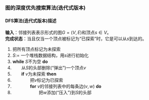 ### 图的深度优先搜索算法(迭代式版本)

#### DFS算法(迭代式版本)描述

**输入**：邻接列表表示形式的图$G=(V,E)$和顶点$s \in V$。  
**完成状态**：当且仅当一个顶点被标记为“已探索”时，它是可以从$s$到达的。  

1. 把所有顶点标记为未探索
2. $S :=$ 一个堆栈数据结构，用$s$进行初始化
3. **while** $S$不为空 **do**
4. 　　从$S$的头部删除(“弹出”)一个顶点$v$
5. 　　**if** $v$为未探索 **then**
6. 　　　　把$v$标记为已探索
7. 　　　　**for** $v$的邻接列表中的每条边$(v,w)$ **do**
8. 　　　　　　把$w$添加(“压入”)到$S$的头部
